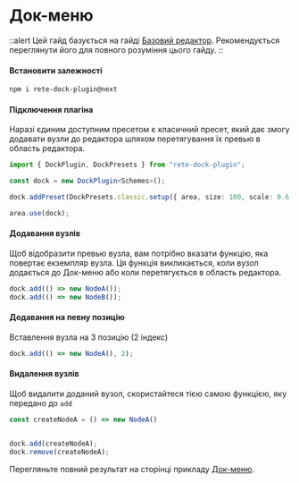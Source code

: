 # Док-меню

::alert
Цей гайд базується на гайді [Базовий редактор](/uk/docs/guides/basic). Рекомендується переглянути його для повного розуміння цього гайду.
::

#### Встановити залежності

```bash
npm i rete-dock-plugin@next
```

#### Підключення плагіна

Наразі єдиним доступним пресетом є класичний пресет, який дає змогу додавати вузли до редактора шляхом перетягування їх превью в область редактора.

```ts
import { DockPlugin, DockPresets } from "rete-dock-plugin";

const dock = new DockPlugin<Schemes>();

dock.addPreset(DockPresets.classic.setup({ area, size: 100, scale: 0.6 }));

area.use(dock);
```

#### Додавання вузлів

Щоб відобразити превью вузла, вам потрібно вказати функцію, яка повертає екземпляр вузла. Ця функція викликається, коли вузол додається до Док-меню або коли перетягується в область редактора.

```ts
dock.add(() => new NodeA());
dock.add(() => new NodeB());
```

#### Додавання на певну позицію

Вставлення вузла на 3 позицію (2 індекс)

```ts
dock.add(() => new NodeA(), 2);
```

#### Видалення вузлів

Щоб видалити доданий вузол, скористайтеся тією самою функцією, яку передано до `add`

```ts
const createNodeA = () => new NodeA()


dock.add(createNodeA);
dock.remove(createNodeA);
```

Перегляньте повний результат на сторінці прикладу [Док-меню](/uk/examples/dock).
